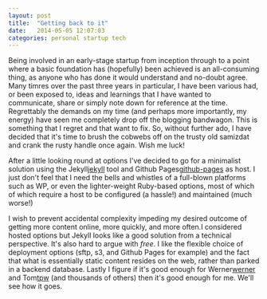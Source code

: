 ```yaml
---
layout: post
title:  "Getting back to it"
date:   2014-05-05 12:07:03
categories: personal startup tech
---
```


Being involved in an early-stage startup from inception through to a point where a basic foundation has (hopefully) been achieved is an all-consuming thing, as anyone who has done it would understand and no-doubt agree. Many timres over the past three years in particular, I have been various had, or been exposed to, ideas and learnings that I have wanted to communicate, share or simply note down for reference at the time. Regrettably the demands on my time (and perhaps more importantly, my energy) have seen me completely drop off the blogging bandwagon. This is something that I regret and that want to fix. So, without further ado, I have decided that it's time to brush the cobwebs off on the trusty old samizdat and crank the rusty handle once again. Wish me luck!

After a little looking round at options I've decided to go for a minimalist solution using the Jekyll[jekyll] tool and Github Pages[github-pages] as host. I just don't feel that I need the bells and whistles of a full-blown platforms such as WP, or even the lighter-weight Ruby-based options, most of which of which require a host to be configured (a hassle!) and maintained (much worse!)

I wish to prevent accidental complexity impeding my desired outcome of getting more content online, more quickly, and more often.I considered hosted options but Jekyll looks like a good solution from a technical perspective. It's also hard to argue with _free_. I like the flexible choice of deployment options (sftp, s3, and Github Pages for example) and the fact that what is essentially static content resides on the web, rather than parked in a backend database. Lastly I figure if it's good enough for Werner[werner] and Tom[tpw] (and thousands of others) then it's good enough for me. We'll see how it goes.

[github-pages]: https://pages.github.com/
[jekyll]: http://jekyllrb.com
[werner]: http://www.allthingsdistributed.com/
[tpw]: http://tom.preston-werner.com/
